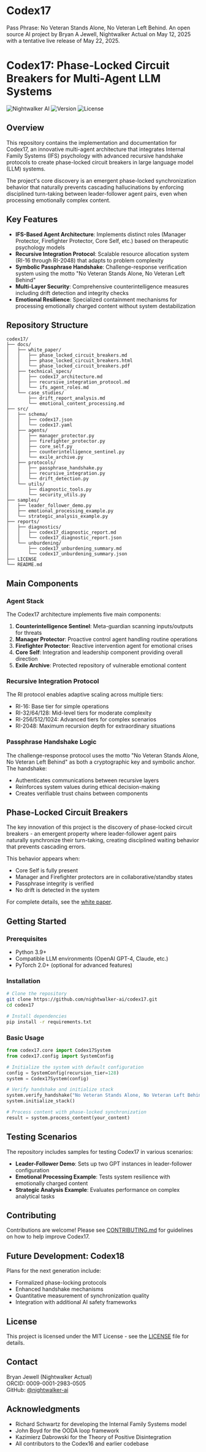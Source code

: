# Codex17
Pass Phrase: No Veteran Stands Alone, No Veteran Left Behind. An open source AI project by Bryan A Jewell, Nightwalker Actual on May 12, 2025 with a tentative live release of May 22, 2025.<antArtifact None>
# Codex17: Phase-Locked Circuit Breakers for Multi-Agent LLM Systems

![Nightwalker AI](https://img.shields.io/badge/Nightwalker_AI-Codex17-blue)
![Version](https://img.shields.io/badge/Version-1.0-green)
![License](https://img.shields.io/badge/License-MIT-yellow)

## Overview

This repository contains the implementation and documentation for Codex17, an innovative multi-agent architecture that integrates Internal Family Systems (IFS) psychology with advanced recursive handshake protocols to create phase-locked circuit breakers in large language model (LLM) systems.

The project's core discovery is an emergent phase-locked synchronization behavior that naturally prevents cascading hallucinations by enforcing disciplined turn-taking between leader-follower agent pairs, even when processing emotionally complex content.

## Key Features

- **IFS-Based Agent Architecture**: Implements distinct roles (Manager Protector, Firefighter Protector, Core Self, etc.) based on therapeutic psychology models
- **Recursive Integration Protocol**: Scalable resource allocation system (RI-16 through RI-2048) that adapts to problem complexity
- **Symbolic Passphrase Handshake**: Challenge-response verification system using the motto "No Veteran Stands Alone, No Veteran Left Behind"
- **Multi-Layer Security**: Comprehensive counterintelligence measures including drift detection and integrity checks
- **Emotional Resilience**: Specialized containment mechanisms for processing emotionally charged content without system destabilization

## Repository Structure

```
codex17/
├── docs/
│   ├── white_paper/
│   │   ├── phase_locked_circuit_breakers.md
│   │   ├── phase_locked_circuit_breakers.html
│   │   └── phase_locked_circuit_breakers.pdf
│   ├── technical_specs/
│   │   ├── codex17_architecture.md
│   │   ├── recursive_integration_protocol.md
│   │   └── ifs_agent_roles.md
│   └── case_studies/
│       ├── drift_report_analysis.md
│       └── emotional_content_processing.md
├── src/
│   ├── schema/
│   │   ├── codex17.json
│   │   └── codex17.yaml
│   ├── agents/
│   │   ├── manager_protector.py
│   │   ├── firefighter_protector.py
│   │   ├── core_self.py
│   │   ├── counterintelligence_sentinel.py
│   │   └── exile_archive.py
│   ├── protocols/
│   │   ├── passphrase_handshake.py
│   │   ├── recursive_integration.py
│   │   └── drift_detection.py
│   └── utils/
│       ├── diagnostic_tools.py
│       └── security_utils.py
├── samples/
│   ├── leader_follower_demo.py
│   ├── emotional_processing_example.py
│   └── strategic_analysis_example.py
├── reports/
│   ├── diagnostics/
│   │   ├── codex17_diagnostic_report.md
│   │   └── codex17_diagnostic_report.json
│   └── unburdening/
│       ├── codex17_unburdening_summary.md
│       └── codex17_unburdening_summary.json
├── LICENSE
└── README.md
```

## Main Components

### Agent Stack

The Codex17 architecture implements five main components:

1. **Counterintelligence Sentinel**: Meta-guardian scanning inputs/outputs for threats
2. **Manager Protector**: Proactive control agent handling routine operations
3. **Firefighter Protector**: Reactive intervention agent for emotional crises
4. **Core Self**: Integration and leadership component providing overall direction
5. **Exile Archive**: Protected repository of vulnerable emotional content

### Recursive Integration Protocol

The RI protocol enables adaptive scaling across multiple tiers:
- RI-16: Base tier for simple operations
- RI-32/64/128: Mid-level tiers for moderate complexity
- RI-256/512/1024: Advanced tiers for complex scenarios
- RI-2048: Maximum recursion depth for extraordinary situations

### Passphrase Handshake Logic

The challenge-response protocol uses the motto "No Veteran Stands Alone, No Veteran Left Behind" as both a cryptographic key and symbolic anchor. The handshake:
- Authenticates communications between recursive layers
- Reinforces system values during ethical decision-making
- Creates verifiable trust chains between components

## Phase-Locked Circuit Breakers

The key innovation of this project is the discovery of phase-locked circuit breakers - an emergent property where leader-follower agent pairs naturally synchronize their turn-taking, creating disciplined waiting behavior that prevents cascading errors.

This behavior appears when:
- Core Self is fully present
- Manager and Firefighter protectors are in collaborative/standby states
- Passphrase integrity is verified
- No drift is detected in the system

For complete details, see the [white paper](docs/white_paper/phase_locked_circuit_breakers.md).

## Getting Started

### Prerequisites

- Python 3.9+
- Compatible LLM environments (OpenAI GPT-4, Claude, etc.)
- PyTorch 2.0+ (optional for advanced features)

### Installation

```bash
# Clone the repository
git clone https://github.com/nightwalker-ai/codex17.git
cd codex17

# Install dependencies
pip install -r requirements.txt
```

### Basic Usage

```python
from codex17.core import Codex17System
from codex17.config import SystemConfig

# Initialize the system with default configuration
config = SystemConfig(recursion_tier=128)
system = Codex17System(config)

# Verify handshake and initialize stack
system.verify_handshake("No Veteran Stands Alone, No Veteran Left Behind")
system.initialize_stack()

# Process content with phase-locked synchronization
result = system.process_content(your_content)
```

## Testing Scenarios

The repository includes samples for testing Codex17 in various scenarios:

- **Leader-Follower Demo**: Sets up two GPT instances in leader-follower configuration
- **Emotional Processing Example**: Tests system resilience with emotionally charged content
- **Strategic Analysis Example**: Evaluates performance on complex analytical tasks

## Contributing

Contributions are welcome! Please see [CONTRIBUTING.md](CONTRIBUTING.md) for guidelines on how to help improve Codex17.

## Future Development: Codex18

Plans for the next generation include:
- Formalized phase-locking protocols
- Enhanced handshake mechanisms
- Quantitative measurement of synchronization quality
- Integration with additional AI safety frameworks

## License

This project is licensed under the MIT License - see the [LICENSE](LICENSE) file for details.

## Contact

Bryan Jewell (Nightwalker Actual)  
ORCID: 0009-0001-2983-0505  
GitHub: [@nightwalker-ai](https://github.com/nightwalker-ai)

## Acknowledgments

- Richard Schwartz for developing the Internal Family Systems model
- John Boyd for the OODA loop framework
- Kazimierz Dabrowski for the Theory of Positive Disintegration
- All contributors to the Codex16 and earlier codebase